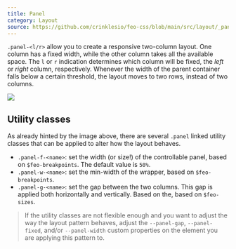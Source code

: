 ```yaml
---
title: Panel
category: Layout
source: https://github.com/crinklesio/feo-css/blob/main/src/layout/_pancake.scss
---
```


`.panel-<l/r>` allow you to create a responsive two-column layout. One column has a fixed width, while the other column takes all the available space. The `l` or `r` indication determines which column will be fixed, the _left_ or _right_ column, respectively. Whenever the width of the parent container falls below a certain threshold, the layout moves to two rows, instead of two columns.

![](/img/panel.png)

## Utility classes

As already hinted by the image above, there are several `.panel` linked utility classes that can be applied to alter how the layout behaves.

- `.panel-f-<name>`: set the width (or size!) of the controllable panel, based on `$feo-breakpoints`. The default value is `50%`.
- `.panel-w-<name>`: set the min-width of the wrapper, based on `$feo-breakpoints`.
- `.panel-g-<name>`: set the gap between the two columns. This gap is applied both horizontally and vertically. Based on the, based on `$feo-sizes`.

> If the utility classes are not flexible enough and you want to adjust the way the layout pattern behaves, adjust the `--panel-gap`, `--panel-fixed`, and/or `--panel-width` custom properties on the element you are applying this pattern to.

